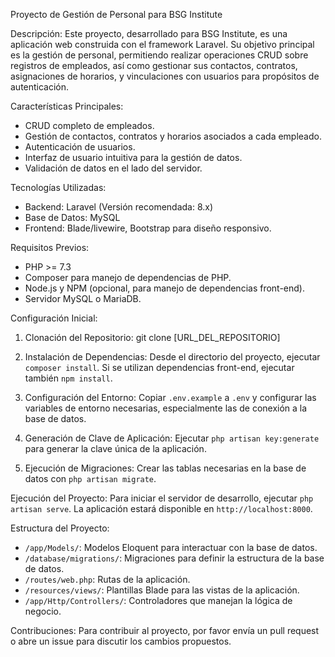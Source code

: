 Proyecto de Gestión de Personal para BSG Institute

Descripción:
Este proyecto, desarrollado para BSG Institute, es una aplicación web construida con el framework Laravel. Su objetivo principal es la gestión de personal, permitiendo realizar operaciones CRUD sobre registros de empleados, así como gestionar sus contactos, contratos, asignaciones de horarios, y vinculaciones con usuarios para propósitos de autenticación.

Características Principales:
- CRUD completo de empleados.
- Gestión de contactos, contratos y horarios asociados a cada empleado.
- Autenticación de usuarios.
- Interfaz de usuario intuitiva para la gestión de datos.
- Validación de datos en el lado del servidor.

Tecnologías Utilizadas:
- Backend: Laravel (Versión recomendada: 8.x)
- Base de Datos: MySQL
- Frontend: Blade/livewire, Bootstrap para diseño responsivo.

Requisitos Previos:
- PHP >= 7.3
- Composer para manejo de dependencias de PHP.
- Node.js y NPM (opcional, para manejo de dependencias front-end).
- Servidor MySQL o MariaDB.

Configuración Inicial:
1. Clonación del Repositorio:
   git clone [URL_DEL_REPOSITORIO]

2. Instalación de Dependencias:
   Desde el directorio del proyecto, ejecutar `composer install`. Si se utilizan dependencias front-end, ejecutar también `npm install`.

3. Configuración del Entorno:
   Copiar `.env.example` a `.env` y configurar las variables de entorno necesarias, especialmente las de conexión a la base de datos.

4. Generación de Clave de Aplicación:
   Ejecutar `php artisan key:generate` para generar la clave única de la aplicación.

5. Ejecución de Migraciones:
   Crear las tablas necesarias en la base de datos con `php artisan migrate`.

Ejecución del Proyecto:
Para iniciar el servidor de desarrollo, ejecutar `php artisan serve`. La aplicación estará disponible en `http://localhost:8000`.

Estructura del Proyecto:
- `/app/Models/`: Modelos Eloquent para interactuar con la base de datos.
- `/database/migrations/`: Migraciones para definir la estructura de la base de datos.
- `/routes/web.php`: Rutas de la aplicación.
- `/resources/views/`: Plantillas Blade para las vistas de la aplicación.
- `/app/Http/Controllers/`: Controladores que manejan la lógica de negocio.

Contribuciones:
Para contribuir al proyecto, por favor envía un pull request o abre un issue para discutir los cambios propuestos.
 